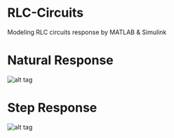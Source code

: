 # RLC-Circuits
Modeling RLC circuits response by MATLAB &amp; Simulink


# Natural Response 

![alt tag](https://s3.postimg.org/xmti50sgj/Screenshot_from_2017-04-13_12-05-16.png)

# Step Response 

![alt tag](https://s3.postimg.org/6q9iwp9n7/Screenshot_from_2017-04-12_01-56-31.png)
